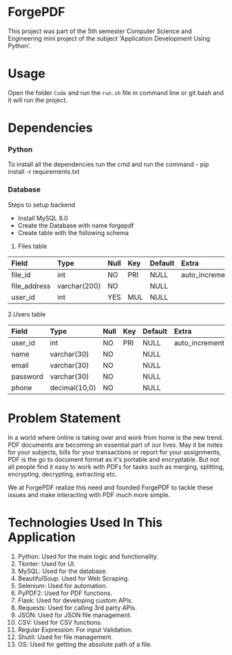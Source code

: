 # ForgePDF
This project was part of the 5th semester Computer Science and Engineering mini project of the subject 'Application Development Using Python'.

# Usage
Open the folder `Code` and run the `run.sh` file in command line or git bash and it will run the project.

# Dependencies

### Python
To install all the dependencies 
run the cmd and run the command - 
pip install -r requirements.txt

### Database
Steps to setup backend

* Install MySQL 8.0
* Create the Database with name forgepdf
* Create table with the following schema

1. Files table

| Field         | Type          | Null  | Key | Default | Extra          |
|:------------- |:------------- |:----- |:--- |:------- |:-------------- |
| file_id       | int           | NO    | PRI | NULL    | auto_increment |
| file_address  | varchar(200)  | NO    |     | NULL    |                |
| user_id       | int           | YES   | MUL | NULL    |                |

2.Users table

| Field         | Type          | Null  | Key | Default | Extra          |
|:------------- |:------------- |:----- |:--- |:------- |:-------------- |
| user_id       | int           | NO    | PRI | NULL    | auto_increment |
| name          | varchar(30)   | NO    |     | NULL    |                |
| email         | varchar(30)   | NO    |     | NULL    |                |
| password      | varchar(30)   | NO    |     | NULL    |                |
| phone         | decimal(10,0) | NO    |     | NULL    |                |



# Problem Statement
In a world where online is taking over and work from home is the new trend. PDF documents are becoming an essential part of our lives. May it be notes for your subjects, bills for your transactions or report for your assignments, PDF is the go to document format as it's portable and encryptable. But not all people find it easy to work with PDFs for tasks such as merging, splitting, encrypting, decrypting, extracting etc.

We at ForgePDF realize this need and founded ForgePDF to tackle these issues and make interacting with PDF much more simple.

# Technologies Used In This Application
1. Python: Used for the main logic and functionality.
2. Tkinter: Used for UI.
3. MySQL: Used for the database.
4. BeautifulSoup: Used for Web Scraping.
5. Selenium: Used for automation.
6. PyPDF2: Used for PDF functions.
7. Flask: Used for developing custom APIs.
8. Requests: Used for calling 3rd party APIs.
9. JSON: Used for JSON file management.
10. CSV: Used for CSV functions.
11. Regular Expression: For input Validation.
12. Shutil: Used for file management.
13. OS: Used for getting the absolute path of a file.


